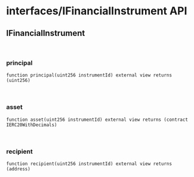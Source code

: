 # interfaces/IFinancialInstrument API

## IFinancialInstrument

<br />

### principal

```solidity
function principal(uint256 instrumentId) external view returns (uint256)
```

<br />

### asset

```solidity
function asset(uint256 instrumentId) external view returns (contract IERC20WithDecimals)
```

<br />

### recipient

```solidity
function recipient(uint256 instrumentId) external view returns (address)
```

<br />

